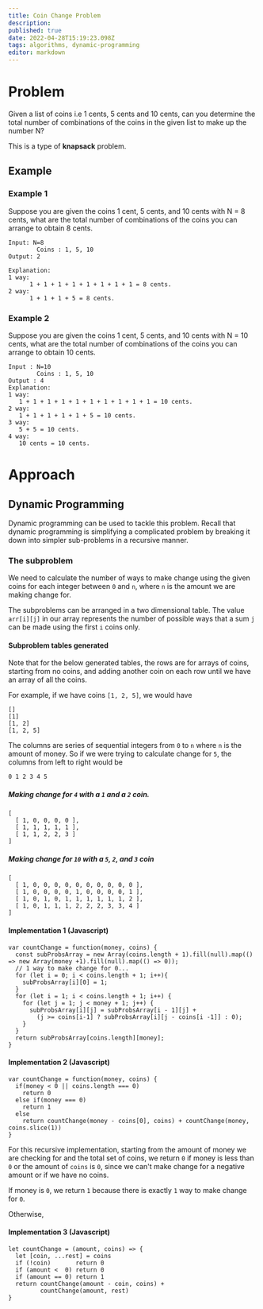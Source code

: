 ```yaml
---
title: Coin Change Problem
description: 
published: true
date: 2022-04-28T15:19:23.098Z
tags: algorithms, dynamic-programming
editor: markdown
---
```


# Problem
Given a list of coins i.e 1 cents, 5 cents and 10 cents, can you determine the total number of combinations of the coins in the given list to make up the number N?

This is a type of **knapsack** problem.
## Example
### Example 1
Suppose you are given the coins 1 cent, 5 cents, and 10 cents with N = 8 cents, what are the total number of combinations of the coins you can arrange to obtain 8 cents. 
```
Input: N=8
        Coins : 1, 5, 10
Output: 2

Explanation: 
1 way: 
      1 + 1 + 1 + 1 + 1 + 1 + 1 + 1 = 8 cents.
2 way:
      1 + 1 + 1 + 5 = 8 cents.
```      
### Example 2
Suppose you are given the coins 1 cent, 5 cents, and 10 cents with N = 10 cents, what are the total number of combinations of the coins you can arrange to obtain 10 cents. 
```
Input : N=10
        Coins : 1, 5, 10
Output : 4
Explanation: 
1 way: 
   1 + 1 + 1 + 1 + 1 + 1 + 1 + 1 + 1 + 1 = 10 cents.
2 way: 
   1 + 1 + 1 + 1 + 1 + 5 = 10 cents.
3 way: 
   5 + 5 = 10 cents.
4 way: 
   10 cents = 10 cents.
```
# Approach
## Dynamic Programming
Dynamic programming can be used to tackle this problem. Recall that dynamic programming is simplifying a complicated problem by breaking it down into simpler sub-problems in a recursive manner. 

### The subproblem
We need to calculate the number of ways to make change using the given coins for each integer between `0` and `n`, where `n` is the amount we are making change for. 

The subproblems can be arranged in a two dimensional table. The value `arr[i][j]` in our array represents the number of possible ways that a sum `j` can be made using the first `i` coins only.

#### Subproblem tables generated
Note that for the below generated tables, the rows are for arrays of coins, starting from no coins, and adding another coin on each row until we have an array of all the coins.

For example, if we have coins `[1, 2, 5]`, we would have 
```
[]
[1]
[1, 2]
[1, 2, 5]
```

The columns are series of sequential integers from `0` to `n` where `n` is the amount of money. So if we were trying to calculate change for `5`, the columns from left to right would be 
```
0 1 2 3 4 5
```
##### Making change for `4` with a `1` and a `2` coin.

```
[ 
  [ 1, 0, 0, 0, 0 ], 
  [ 1, 1, 1, 1, 1 ], 
  [ 1, 1, 2, 2, 3 ]
]
```
##### Making change for `10` with a `5`, `2`, and `3` coin
```
[ 
  [ 1, 0, 0, 0, 0, 0, 0, 0, 0, 0, 0 ],
  [ 1, 0, 0, 0, 0, 1, 0, 0, 0, 0, 1 ],
  [ 1, 0, 1, 0, 1, 1, 1, 1, 1, 1, 2 ],
  [ 1, 0, 1, 1, 1, 2, 2, 2, 3, 3, 4 ] 
]
```
#### Implementation 1 (Javascript)
```
var countChange = function(money, coins) {
  const subProbsArray = new Array(coins.length + 1).fill(null).map(() => new Array(money +1).fill(null).map(() => 0));
  // 1 way to make change for 0...
  for (let i = 0; i < coins.length + 1; i++){
    subProbsArray[i][0] = 1;
  }
  for (let i = 1; i < coins.length + 1; i++) {
    for (let j = 1; j < money + 1; j++) {
      subProbsArray[i][j] = subProbsArray[i - 1][j] + 
        (j >= coins[i-1] ? subProbsArray[i][j - coins[i -1]] : 0);
    }
  }
  return subProbsArray[coins.length][money];
}
```
#### Implementation 2 (Javascript)
```
var countChange = function(money, coins) {
  if(money < 0 || coins.length === 0)
    return 0
  else if(money === 0)
    return 1
  else
    return countChange(money - coins[0], coins) + countChange(money, coins.slice(1))
}
```
For this recursive implementation, starting from the amount of money we are checking for and the total set of coins, we return `0` if money is less than `0` or the amount of `coins` is `0`, since we can't make change for a negative amount or if we have no coins. 

If money is `0`, we return `1` because there is exactly `1` way to make change for `0`. 

Otherwise, 
#### Implementation 3 (Javascript) 
```
let countChange = (amount, coins) => {
  let [coin, ...rest] = coins
  if (!coin)       return 0
  if (amount <  0) return 0
  if (amount == 0) return 1
  return countChange(amount - coin, coins) + 
         countChange(amount, rest)
}
```